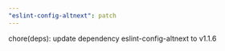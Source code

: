 ```yaml
---
"eslint-config-altnext": patch
---
```


chore(deps): update dependency eslint-config-altnext to v1.1.6
